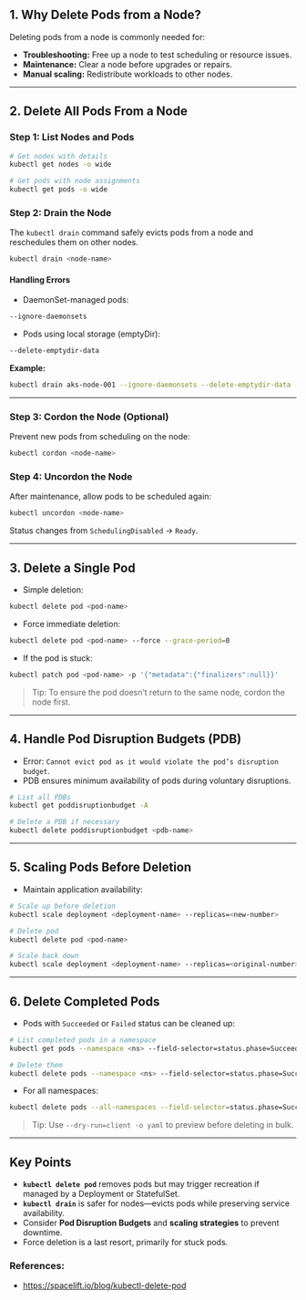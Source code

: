 ## **1. Why Delete Pods from a Node?**

Deleting pods from a node is commonly needed for:

* **Troubleshooting:** Free up a node to test scheduling or resource issues.
* **Maintenance:** Clear a node before upgrades or repairs.
* **Manual scaling:** Redistribute workloads to other nodes.

---

## **2. Delete All Pods From a Node**

### **Step 1: List Nodes and Pods**

```bash
# Get nodes with details
kubectl get nodes -o wide

# Get pods with node assignments
kubectl get pods -o wide
```

### **Step 2: Drain the Node**

The `kubectl drain` command safely evicts pods from a node and reschedules them on other nodes.

```bash
kubectl drain <node-name>
```

#### **Handling Errors**

* DaemonSet-managed pods:

```bash
--ignore-daemonsets
```

* Pods using local storage (emptyDir):

```bash
--delete-emptydir-data
```

**Example:**

```bash
kubectl drain aks-node-001 --ignore-daemonsets --delete-emptydir-data
```

---

### **Step 3: Cordon the Node (Optional)**

Prevent new pods from scheduling on the node:

```bash
kubectl cordon <node-name>
```

### **Step 4: Uncordon the Node**

After maintenance, allow pods to be scheduled again:

```bash
kubectl uncordon <node-name>
```

Status changes from `SchedulingDisabled` → `Ready`.

---

## **3. Delete a Single Pod**

* Simple deletion:

```bash
kubectl delete pod <pod-name>
```

* Force immediate deletion:

```bash
kubectl delete pod <pod-name> --force --grace-period=0
```

* If the pod is stuck:

```bash
kubectl patch pod <pod-name> -p '{"metadata":{"finalizers":null}}'
```

> Tip: To ensure the pod doesn’t return to the same node, cordon the node first.

---

## **4. Handle Pod Disruption Budgets (PDB)**

* Error: `Cannot evict pod as it would violate the pod’s disruption budget`.
* PDB ensures minimum availability of pods during voluntary disruptions.

```bash
# List all PDBs
kubectl get poddisruptionbudget -A

# Delete a PDB if necessary
kubectl delete poddisruptionbudget <pdb-name>
```

---

## **5. Scaling Pods Before Deletion**

* Maintain application availability:

```bash
# Scale up before deletion
kubectl scale deployment <deployment-name> --replicas=<new-number>

# Delete pod
kubectl delete pod <pod-name>

# Scale back down
kubectl scale deployment <deployment-name> --replicas=<original-number>
```

---

## **6. Delete Completed Pods**

* Pods with `Succeeded` or `Failed` status can be cleaned up:

```bash
# List completed pods in a namespace
kubectl get pods --namespace <ns> --field-selector=status.phase=Succeeded,status.phase=Failed

# Delete them
kubectl delete pods --namespace <ns> --field-selector=status.phase=Succeeded,status.phase=Failed
```

* For all namespaces:

```bash
kubectl delete pods --all-namespaces --field-selector=status.phase=Succeeded,status.phase=Failed
```

> Tip: Use `--dry-run=client -o yaml` to preview before deleting in bulk.

---

## **Key Points**

* **`kubectl delete pod`** removes pods but may trigger recreation if managed by a Deployment or StatefulSet.
* **`kubectl drain`** is safer for nodes—evicts pods while preserving service availability.
* Consider **Pod Disruption Budgets** and **scaling strategies** to prevent downtime.
* Force deletion is a last resort, primarily for stuck pods.

### References:
- https://spacelift.io/blog/kubectl-delete-pod